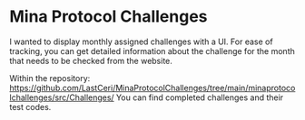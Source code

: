 # Mina Protocol Challenges

I wanted to display monthly assigned challenges with a UI. For ease of tracking, you can get detailed information about the challenge for the month that needs to be checked from the website.

Within the repository:
https://github.com/LastCeri/MinaProtocolChallenges/tree/main/minaprotocolchallenges/src/Challenges/
You can find completed challenges and their test codes.
